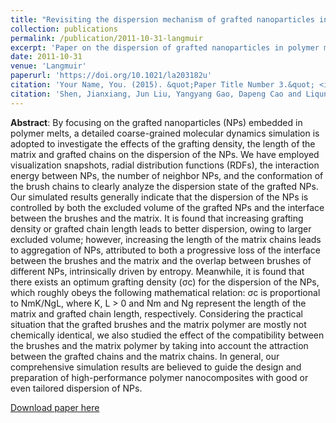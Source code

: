```yaml
---
title: "Revisiting the dispersion mechanism of grafted nanoparticles in polymer matrix: a detailed molecular dynamics simulation"
collection: publications
permalink: /publication/2011-10-31-langmuir
excerpt: 'Paper on the dispersion of grafted nanoparticles in polymer matrix'
date: 2011-10-31
venue: 'Langmuir'
paperurl: 'https://doi.org/10.1021/la203182u'
citation: 'Your Name, You. (2015). &quot;Paper Title Number 3.&quot; <i>Journal 1</i>. 1(3).'
citation: 'Shen, Jianxiang, Jun Liu, Yangyang Gao, Dapeng Cao and Liqun Zhang*. “Revisiting the dispersion mechanism of grafted nanoparticles in polymer matrix: a detailed molecular dynamics simulation.” Langmuir : the ACS journal of surfaces and colloids 27 24 (2011): 15213-22.'
---
```


**Abstract**: By focusing on the grafted nanoparticles (NPs) embedded in polymer melts, a detailed coarse-grained molecular dynamics simulation is adopted to investigate the effects of the grafting density, the length of the matrix and grafted chains on the dispersion of the NPs. We have employed visualization snapshots, radial distribution functions (RDFs), the interaction energy between NPs, the number of neighbor NPs, and the conformation of the brush chains to clearly analyze the dispersion state of the grafted NPs. Our simulated results generally indicate that the dispersion of the NPs is controlled by both the excluded volume of the grafted NPs and the interface between the brushes and the matrix. It is found that increasing grafting density or grafted chain length leads to better dispersion, owing to larger excluded volume; however, increasing the length of the matrix chains leads to aggregation of NPs, attributed to both a progressive loss of the interface between the brushes and the matrix and the overlap between brushes of different NPs, intrinsically driven by entropy. Meanwhile, it is found that there exists an optimum grafting density (σc) for the dispersion of the NPs, which roughly obeys the following mathematical relation: σc is proportional to NmK/NgL, where K, L > 0 and Nm and Ng represent the length of the matrix and grafted chain length, respectively. Considering the practical situation that the grafted brushes and the matrix polymer are mostly not chemically identical, we also studied the effect of the compatibility between the brushes and the matrix polymer by taking into account the attraction between the grafted chains and the matrix chains. In general, our comprehensive simulation results are believed to guide the design and preparation of high-performance polymer nanocomposites with good or even tailored dispersion of NPs.

[Download paper here](https://www.researchgate.net/profile/Jianxiang-Shen/publication/51757683_Revisiting_the_Dispersion_Mechanism_of_Grafted_Nanoparticles_in_Polymer_Matrix_A_Detailed_Molecular_Dynamics_Simulation/links/627267cd107cae2919882cb1/Revisiting-the-Dispersion-Mechanism-of-Grafted-Nanoparticles-in-Polymer-Matrix-A-Detailed-Molecular-Dynamics-Simulation.pdf)
